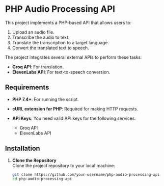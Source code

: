 # PHP Audio Processing API

This project implements a PHP-based API that allows users to:

1. Upload an audio file.
2. Transcribe the audio to text.
3. Translate the transcription to a target language.
4. Convert the translated text to speech.

The project integrates several external APIs to perform these tasks:


- **Groq API**: For translation.
- **ElevenLabs API**: For text-to-speech conversion.

## Requirements

- **PHP 7.4+**: For running the script.
- **cURL extension for PHP**: Required for making HTTP requests.
- **API Keys**: You need valid API keys for the following services:
  
  - Groq API
  - ElevenLabs API

## Installation

1. **Clone the Repository**  
   Clone the project repository to your local machine:

   ```bash
   git clone https://github.com/your-username/php-audio-processing-api.git
   cd php-audio-processing-api
